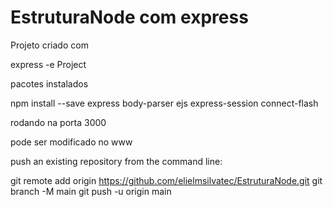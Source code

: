 # EstruturaNode com express 

Projeto criado com 

express -e Project

pacotes instalados

 npm install --save express body-parser ejs express-session connect-flash

rodando na porta 3000

pode ser modificado no www


push an existing repository from the command line:

git remote add origin https://github.com/elielmsilvatec/EstruturaNode.git
git branch -M main
git push -u origin main
